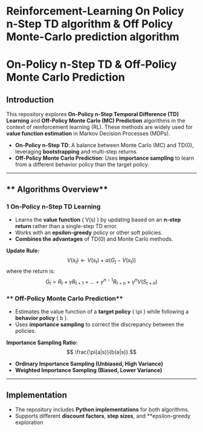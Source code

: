 # Reinforcement-Learning On Policy n-Step TD algorithm &amp; Off Policy Monte-Carlo prediction algorithm
# **On-Policy n-Step TD & Off-Policy Monte Carlo Prediction**

## **Introduction**
This repository explores **On-Policy n-Step Temporal Difference (TD) Learning** and **Off-Policy Monte Carlo (MC) Prediction** algorithms in the context of reinforcement learning (RL). These methods are widely used for **value function estimation** in Markov Decision Processes (MDPs).

- **On-Policy n-Step TD**: A balance between Monte Carlo (MC) and TD(0), leveraging **bootstrapping** and multi-step returns.
- **Off-Policy Monte Carlo Prediction**: Uses **importance sampling** to learn from a different behavior policy than the target policy.

---

## ** Algorithms Overview**
### **1️ On-Policy n-Step TD Learning**
- Learns the **value function** \( V(s) \) by updating based on an **n-step return** rather than a single-step TD error.
- Works with an **epsilon-greedy** policy or other soft policies.
- **Combines the advantages** of TD(0) and Monte Carlo methods.

 **Update Rule:**
$$
V(s_t) \leftarrow V(s_t) + \alpha \left( G_t - V(s_t) \right)
$$
where the return is:
$$
G_t = R_t + \gamma R_{t+1} + \dots + \gamma^{n-1} R_{t+n} + \gamma^n V(S_{t+n})
$$

### ** Off-Policy Monte Carlo Prediction**
- Estimates the value function of a **target policy** \( \pi \) while following a **behavior policy** \( b \).
- Uses **importance sampling** to correct the discrepancy between the policies.

 **Importance Sampling Ratio:**
$$
\frac{\pi(a|s)}{b(a|s)}
$$
- **Ordinary Importance Sampling (Unbiased, High Variance)**
- **Weighted Importance Sampling (Biased, Lower Variance)**

---

## **Implementation**
- The repository includes **Python implementations** for both algorithms.
- Supports different **discount factors**, **step sizes**, and **epsilon-greedy exploration
